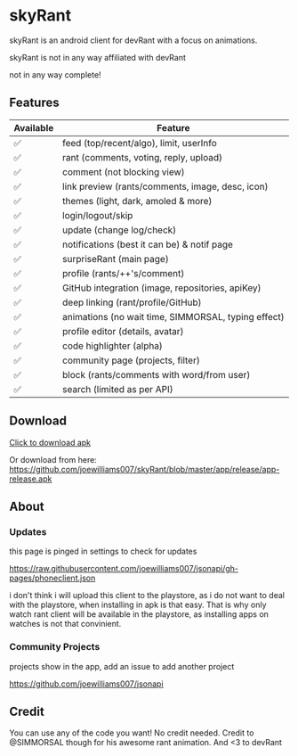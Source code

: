 # skyRant
skyRant is an android client for devRant with a focus on animations.

skyRant is not in any way affiliated with devRant

not in any way complete!

## Features
| Available 	| Feature 	|
|---	|---	|
| ✅ 	| feed (top/recent/algo), limit, userInfo 	|
| ✅ 	| rant (comments, voting, reply, upload) 	|
| ✅ 	| comment (not blocking view) 	|
| ✅ 	| link preview (rants/comments, image, desc, icon) 	|
| ✅ 	| themes (light, dark, amoled & more) 	|
| ✅ 	| login/logout/skip 	|
| ✅ 	| update (change log/check) 	|
| ✅ 	| notifications (best it can be) & notif page 	|
| ✅ 	| surpriseRant (main page) 	|
| ✅ 	| profile (rants/++'s/comment) 	|
| ✅ 	| GitHub integration (image, repositories, apiKey) 	|
| ✅ 	| deep linking (rant/profile/GitHub) 	|
| ✅ 	| animations (no wait time, SIMMORSAL, typing effect)  	|
| ✅ 	| profile editor (details, avatar) 	|
| ✅ 	| code highlighter (alpha) 	|
| ✅ 	| community page (projects, filter) 	|
| ✅ 	| block (rants/comments with word/from user) 	|
| ✅ 	| search (limited as per API) 	|
## Download

[Click to download apk](https://github.com/joewilliams007/skyRant/blob/master/app/release/app-release.apk?raw=true)

Or download from here: https://github.com/joewilliams007/skyRant/blob/master/app/release/app-release.apk

## About
### Updates
this page is pinged in settings to check for updates

https://raw.githubusercontent.com/joewilliams007/jsonapi/gh-pages/phoneclient.json

i don't think i will upload this client to the playstore, as i do not want to deal with the playstore, when installing in apk is that easy. That is why only watch rant client will be available in the playstore, as installing apps on watches is not that convinient.

### Community Projects
projects show in the app, add an issue to add another project

https://github.com/joewilliams007/jsonapi

## Credit
You can use any of the code you want! No credit needed. Credit to @SIMMORSAL though for his awesome rant animation. And <3 to devRant
